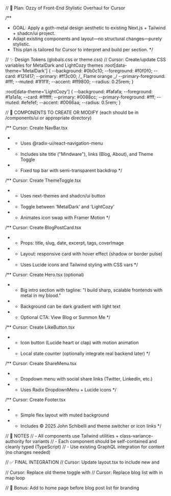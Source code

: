 // 📄 Plan: Ozzy of Front-End Stylistic Overhaul for Cursor

/\*\*

- GOAL: Apply a goth-metal design aesthetic to existing Next.js + Tailwind + shadcn/ui project.
- Adapt existing components and layout—no structural changes—purely stylistic.
- This plan is tailored for Cursor to interpret and build per section.
  \*/

// ✨ Design Tokens (globals.css or theme.css)
// Cursor: Create/update CSS variables for MetalDark and LightCozy themes
:root[data-theme='MetalDark'] {
--background: #0b0c10;
--foreground: #f0f0f0;
--card: #121417;
--primary: #ff3c00; /_ Flame orange _/
--primary-foreground: #fff;
--muted: #1f1f1f;
--accent: #ff9800;
--radius: 0.25rem;
}

:root[data-theme='LightCozy'] {
--background: #fafafa;
--foreground: #1a1a1a;
--card: #ffffff;
--primary: #0088cc;
--primary-foreground: #fff;
--muted: #efefef;
--accent: #0066aa;
--radius: 0.5rem;
}

// 🧱 COMPONENTS TO CREATE OR MODIFY (each should be in /components/ui or appropriate directory)

/\*\* Cursor: Create NavBar.tsx

- - Uses @radix-ui/react-navigation-menu
- - Includes site title ("Mindware"), links (Blog, About), and Theme Toggle
- - Fixed top bar with semi-transparent backdrop
    \*/

/\*\* Cursor: Create ThemeToggle.tsx

- - Uses next-themes and shadcn/ui button
- - Toggle between 'MetalDark' and 'LightCozy'
- - Animates icon swap with Framer Motion
    \*/

/\*\* Cursor: Create BlogPostCard.tsx

- - Props: title, slug, date, excerpt, tags, coverImage
- - Layout: responsive card with hover effect (shadow or border pulse)
- - Uses Lucide icons and Tailwind styling with CSS vars
    \*/

/\*\* Cursor: Create Hero.tsx (optional)

- - Big intro section with tagline: "I build sharp, scalable frontends with metal in my blood."
- - Background can be dark gradient with light text
- - Optional CTA: View Blog or Summon Me
    \*/

/\*\* Cursor: Create LikeButton.tsx

- - Icon button (Lucide heart or clap) with motion animation
- - Local state counter (optionally integrate real backend later)
    \*/

/\*\* Cursor: Create ShareMenu.tsx

- - Dropdown menu with social share links (Twitter, LinkedIn, etc.)
- - Uses Radix DropdownMenu + Lucide icons
    \*/

/\*\* Cursor: Create Footer.tsx

- - Simple flex layout with muted background
- - Includes © 2025 John Schibelli and theme switcher or icon links
    \*/

// 🧠 NOTES
// - All components use Tailwind utilities + class-variance-authority for variants
// - Each component should be self-contained and cleanly typed (TypeScript)
// - Use existing GraphQL integration for content (no changes needed)

// ✅ FINAL INTEGRATION
// Cursor: Update layout.tsx to include new <NavBar /> and <Footer />
// Cursor: Replace old theme toggle with <ThemeToggle />
// Cursor: Replace blog list with <BlogPostCard /> in map loop

// 🎯 Bonus: Add <Hero /> to home page before blog post list for branding
